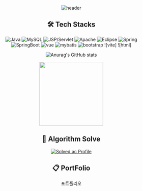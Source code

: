 

<div align="center">

![header](https://capsule-render.vercel.app/api?type=transparent&color=_hexcode&height=140&section=header&text=Gichang%20Github&fontSize=55)

## 🛠️ Tech Stacks
![Java](https://img.shields.io/badge/Java-007396?style=flat-square&logo=Java&logoColor=white)
![MySQL](https://img.shields.io/badge/MySQL-4479A1?style=flat-square&logo=MySQL&logoColor=white)
![JSP/Servlet](https://img.shields.io/badge/JSP%2FServlet-007396?style=flat-square&logo=Java&logoColor=white)
![Apache](https://img.shields.io/badge/Apache-D22128?style=flat-square&logo=Apache&logoColor=white)
![Eclipse](https://img.shields.io/badge/Eclipse-2C2255?style=for-the-badge&logo=Eclipse%20IDE&logoColor=white)
![Spring](https://img.shields.io/badge/Spring-6DB33F.svg?&style=for-the-badge&logo=Spring&logoColor=white)
![SpringBoot](https://img.shields.io/badge/Eclipse-2C2255?style=for-the-badge&logo=Eclipse%20IDE&logoColor=white)
![vue](https://img.shields.io/badge/Eclipse-2C2255?style=for-the-badge&logo=Eclipse%20IDE&logoColor=white)
![mybatis](https://img.shields.io/badge/Eclipse-2C2255?style=for-the-badge&logo=Eclipse%20IDE&logoColor=white)
![bootstrap](https://img.shields.io/badge/Eclipse-2C2255?style=for-the-badge&logo=Eclipse%20IDE&logoColor=white)
![vite]
![html]

![Anurag's GitHub stats](https://github-readme-stats.vercel.app/api?username=gichangee&show_icons=true&theme=radical)

<a href="https://github.com/anuraghazra/convoychat">
  <img height=200 align="center" src="https://github-readme-stats.vercel.app/api/top-langs?username=gichangee&layout=compact&langs_count=8&theme=dracula&card_width=310" />
</a>

## 🥇 Algorithm Solve

  [![Solved.ac Profile](http://mazassumnida.wtf/api/v2/generate_badge?boj=parkgc0504)](https://solved.ac/parkgc0504/)

## 📋 PortFolio
포트폴리오

